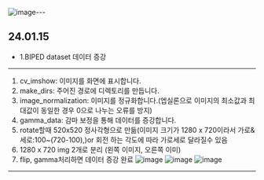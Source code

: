 ![image](https://github.com/Lee-ghwan-ho/boundary_detection-teed-/assets/114568122/5ef41a5e-211a-49a8-b1e5-9d4ac37c6f22)---
## 24.01.15
- 1.BIPED dataset 데이터 증강
---


  1. cv_imshow: 이미지를 화면에 표시합니다.
  2. make_dirs: 주어진 경로에 디렉토리를 만듭니다.
  3. image_normalization: 이미지를 정규화합니다.(엡실론으로 이미지의 최소값과 최대값이 동일한 경우 0으로 나누는 오류를 방지)
  4. gamma_data: 감마 보정을 통해 데이터를 증강합니다.
  5. rotate할때 520x520 정사각형으로 만듦(이미지 크기가 1280 x 720이라서 가로&세로:100~(720-100),)or 회전 하는 각도에 따라 가로세로 달라질수 있음
  6. 1280 x 720 img 2개로 분리 (왼쪽 이미지, 오른쪽 이미)
  7. flip, gamma처리하면 데이터 증강 완료 
![image](https://github.com/Lee-ghwan-ho/boundary_detection-teed-/assets/114568122/286604d4-06f6-468d-a968-719e016d392c)
![image](https://github.com/Lee-ghwan-ho/boundary_detection-teed-/assets/114568122/27500bac-35ca-4af2-a731-be57c96b635e)
![image](https://github.com/Lee-ghwan-ho/boundary_detection-teed-/assets/114568122/ea7293db-c991-41bc-896a-2d431aa014cb)

---
